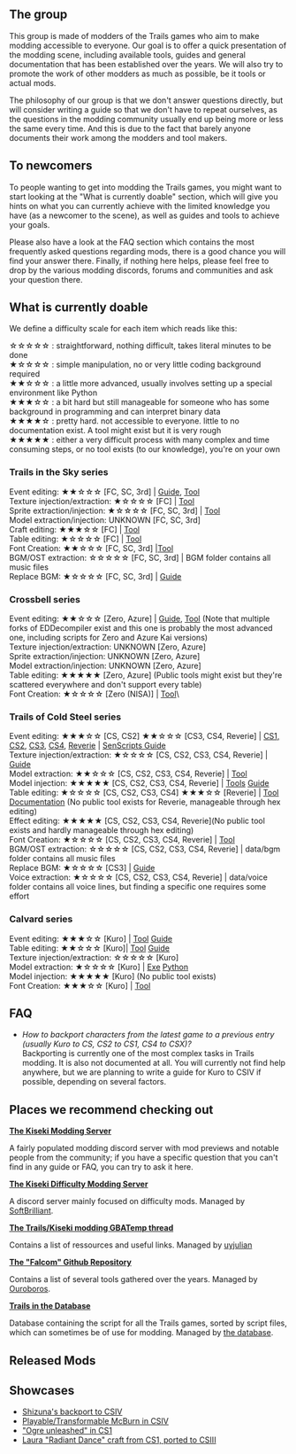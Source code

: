 ## The group
This group is made of modders of the Trails games who aim to make modding accessible to everyone. 
Our goal is to offer a quick presentation of the modding scene, including available tools, guides and general documentation that has been established over the years.
We will also try to promote the work of other modders as much as possible, be it tools or actual mods.

The philosophy of our group is that we don't answer questions directly, but will consider writing a guide so that we don't have to repeat ourselves, as the questions in the modding community usually end up being more or less the same every time. And this is due to the fact that barely anyone documents their work among the modders and tool makers.

## To newcomers
To people wanting to get into modding the Trails games, you might want to start looking at the "What is currently doable" section, which will give you hints on what you can currently achieve with the limited knowledge you have (as a newcomer to the scene), as well as guides and tools to achieve your goals. 

Please also have a look at the FAQ section which contains the most frequently asked questions regarding mods, there is a good chance you will find your answer there. Finally, if nothing here helps, please feel free to drop by the various modding discords, forums and communities and ask your question there.

## What is currently doable
We define a difficulty scale for each item which reads like this:

☆☆☆☆☆ : straightforward, nothing difficult, takes literal minutes to be done\
★☆☆☆☆ : simple manipulation, no or very little coding background required\
★★☆☆☆ : a little more advanced, usually involves setting up a special environment like Python\
★★★☆☆ : a bit hard but still manageable for someone who has some background in programming and can interpret binary data\
★★★★☆ : pretty hard. not accessible to everyone. little to no documentation exist. A tool might exist but it is very rough\
★★★★★ : either a very difficult process with many complex and time consuming steps, or no tool exists (to our knowledge), you're on your own

### Trails in the Sky series
Event editing: ★★☆☆☆ [FC, SC, 3rd] | [Guide](https://docs.google.com/document/d/1Nflb-dBPLLl0yWwk3MJTo0UxNyRPZDgy5zPanSrtotM/edit), [Tool](https://github.com/Ouroboros/EDDecompiler)\
Texture injection/extraction: ★☆☆☆☆ [FC] | [Tool](https://github.com/Kaplas80/TranslationFramework2)\
Sprite extraction/injection: ★☆☆☆☆ [FC, SC, 3rd] | [Tool](https://github.com/Sewer56/Kiseki-Texture-Tool)\
Model extraction/injection: UNKNOWN [FC, SC, 3rd]\
Craft editing: ★★★☆☆ [FC] | [Tool](https://github.com/TwnKey/ED6ASDecompiler)\
Table editing: ★☆☆☆☆ [FC] | [Tool](https://github.com/Kaplas80/TranslationFramework2)\
Font Creation: ★★☆☆☆ [FC, SC, 3rd] |[Tool](https://github.com/ZhenjianYang/SoraTranslation-Tools)\
BGM/OST extraction: ☆☆☆☆☆ [FC, SC, 3rd] | BGM folder contains all music files\
Replace BGM: ★☆☆☆☆ [FC, SC, 3rd] | [Guide](https://github.com/Trails-Research-Group/Doc/wiki/How-to:-Extract-and-replace-BGM)

### Crossbell series
Event editing: ★★☆☆☆ [Zero, Azure] | [Guide](https://docs.google.com/document/d/1Nflb-dBPLLl0yWwk3MJTo0UxNyRPZDgy5zPanSrtotM/edit), [Tool](https://github.com/GeofrontTeam/EDDecompiler) (Note that multiple forks of EDDecompiler exist and this one is probably the most advanced one, including scripts for Zero and Azure Kai versions)\
Texture injection/extraction: UNKNOWN [Zero, Azure]\
Sprite extraction/injection: UNKNOWN [Zero, Azure]\
Model extraction/injection: UNKNOWN [Zero, Azure]\
Table editing: ★★★★★ [Zero, Azure] (Public tools might exist but they're scattered everywhere and don't support every table)\
Font Creation: ★☆☆☆☆ [Zero (NISA)] | [Tool](https://github.com/TwnKey/FalcomFontCreator)\

### Trails of Cold Steel series
Event editing: ★★★☆☆ [CS, CS2] ★★☆☆☆ [CS3, CS4, Reverie] | [CS1, CS2](https://github.com/TwnKey/SenScriptsDecompiler), [CS3](https://github.com/Ouroboros/Falcom/tree/master/Decompiler2/Falcom/ED83), [CS4](https://github.com/Ouroboros/Falcom/tree/master/Decompiler2/Falcom/ED84), [Reverie](https://github.com/Ouroboros/Falcom/tree/master/Decompiler2/Falcom/ED85) | [SenScripts Guide](https://docs.google.com/document/d/1YVjFSkPsj9M0UgsI6_de4TSz35MeL_rGuhSQDtRTXxw/edit?usp=sharing)\
Texture injection/extraction: ★☆☆☆☆ [CS, CS2, CS3, CS4, Reverie] | [Guide](https://forums.dolphin-emu.org/Thread-custom-texture-tool-ps-v50-1?pid=482262#pid482262)\
Model extraction: ★★☆☆☆ [CS, CS2, CS3, CS4, Reverie] | [Tool](https://github.com/uyjulian/ed8pkg2glb)\
Model injection: ★★★★★ [CS, CS2, CS3, CS4, Reverie] | [Tools](https://github.com/Trails-Research-Group/Doc/releases/tag/v0.0) [Guide](https://github.com/Trails-Research-Group/Doc/wiki/How-to:-Import-custom-models-to-Cold-Steel-IV)\
Table editing: ★☆☆☆☆ [CS, CS2, CS3, CS4] ★★★☆☆ [Reverie] | [Tool](https://git.sr.ht/~quf/tocs/tree/trunk/tbled/README.md) [Documentation](https://github.com/nnguyen259/SenSchema/wiki) (No public tool exists for Reverie, manageable through hex editing)\
Effect editing: ★★★★★ [CS, CS2, CS3, CS4, Reverie]\(No public tool exists and hardly manageable through hex editing)\
Font Creation: ★☆☆☆☆ [CS, CS2, CS3, CS4, Reverie] | [Tool](https://github.com/TwnKey/FalcomFontCreator)\
BGM/OST extraction: ☆☆☆☆☆ [CS, CS2, CS3, CS4, Reverie] | data/bgm folder contains all music files\
Replace BGM: ★☆☆☆☆ [CS3] | [Guide](https://github.com/Trails-Research-Group/Doc/wiki/How-to:-Extract-and-replace-BGM)\
Voice extraction: ★☆☆☆☆ [CS, CS2, CS3, CS4, Reverie] | data/voice folder contains all voice lines, but finding a specific one requires some effort

### Calvard series
Event editing: ★★★☆☆ [Kuro] | [Tool](https://github.com/nnguyen259/KuroTools) [Guide](https://docs.google.com/document/d/19ajbTZzda54i5xZWDLXOq0oOVQrhJYXU9rmgz3Ya3Bc/edit?usp=sharing)\
Table editing: ★★☆☆☆ [Kuro]| [Tool](https://github.com/nnguyen259/KuroTools) [Guide](https://docs.google.com/document/d/19ajbTZzda54i5xZWDLXOq0oOVQrhJYXU9rmgz3Ya3Bc/edit?usp=sharing)\
Texture injection/extraction: ☆☆☆☆☆ [Kuro]\
Model extraction: ★☆☆☆☆ [Kuro] | [Exe](https://github.com/nnguyen259/KuroTools) [Python](https://gist.github.com/uyjulian/9a9d6395682dac55d113b503b1172009)\
Model injection: ★★★★★ [Kuro] (No public tool exists)\
Font Creation: ★★★☆☆ [Kuro] | [Tool](https://github.com/TwnKey/ED9FontConverter)

## FAQ
- *How to backport characters from the latest game to a previous entry (usually Kuro to CS, CS2 to CS1, CS4 to CSX)?*\
Backporting is currently one of the most complex tasks in Trails modding. It is also not documented at all. You will currently not find help anywhere, but we are planning to write a guide for Kuro to CSIV if possible, depending on several factors.

## Places we recommend checking out
**[The Kiseki Modding Server](https://discord.gg/wYkWS33NQt)**

A fairly populated modding discord server with mod previews and notable people from the community; if you have a specific question that you can't find in any guide or FAQ, you can try to ask it here. 

**[The Kiseki Difficulty Modding Server](https://discord.gg/EHhzrFGaRp)** 

A discord server mainly focused on difficulty mods. Managed by [SoftBrilliant](https://github.com/SoftBrilliant).

**[The Trails/Kiseki modding GBATemp thread](https://gbatemp.net/threads/trails-kiseki-modding.476713/)**

Contains a list of ressources and useful links. Managed by [uyjulian](https://github.com/uyjulian)

**[The "Falcom" Github Repository](https://github.com/Ouroboros/Falcom)**

Contains a list of several tools gathered over the years. Managed by [Ouroboros](https://github.com/Ouroboros).

**[Trails in the Database](https://trailsinthedatabase.com/)** 

Database containing the script for all the Trails games, sorted by script files, which can sometimes be of use for modding. Managed by [the database](https://github.com/the-database).

## Released Mods
## Showcases
- [Shizuna's backport to CSIV](https://www.youtube.com/watch?v=mJz8IeevlDw&ab_channel=Twn)
- [Playable/Transformable McBurn in CSIV](https://www.youtube.com/watch?v=2tHkFzYEoik&ab_channel=NBigboyC2)
- ["Ogre unleashed" in CS1](https://www.youtube.com/watch?v=BCwvs3dekz8&ab_channel=NBigboyC2)
- [Laura "Radiant Dance" craft from CS1, ported to CSIII](https://www.youtube.com/watch?v=cC9knrPk4sQ&ab_channel=NBigboyC2)

